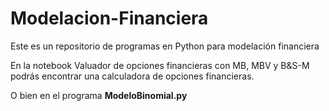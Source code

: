 # Modelacion-Financiera
Este es un repositorio de programas en Python para modelación financiera

En la notebook Valuador de opciones financieras con MB, MBV y B&S-M podrás encontrar una calculadora de opciones financieras.

O bien en el programa $\textbf{ModeloBinomial.py}$
